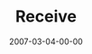 ---
layout: message
category: message
series: "Kingdom"
title: "Receive"
date: 2007-03-04-00-00
message_id: 29
---